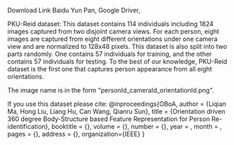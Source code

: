 Download Link
Baidu Yun Pan, 
Google Driver, 

PKU-Reid dataset: This dataset contains 114 individuals including 1824 images captured from two disjoint camera views. For each person, eight images are captured from eight different orientations under one camera view and are normalized to 128x48 pixels. This dataset is also split into two parts randomly. One contains 57 individuals for training, and the other contains 57 individuals for testing. To the best of our knowledge, PKU-Reid dataset is the first one that captures person appearance from all eight orientations.

The image name is in the form "personId_cameraId_orientationId.png".

If you use this dataset please cite: @inproceedings{OBoA, author = {Liqian Ma, Hong Liu, Liang Hu, Can Wang, Qianru Sun}, title = {Orientation driven 360 degree Body-Structure based Feature Representation for Person Re-identification}, booktitle = {}, volume = {}, number = {}, year = , month = , pages = {}, address = {}, organization={IEEE} }
